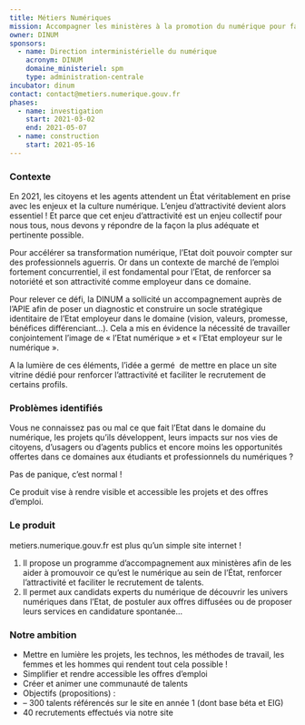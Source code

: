 ```yaml
---
title: Métiers Numériques
mission: Accompagner les ministères à la promotion du numérique pour faciliter le recrutement
owner: DINUM
sponsors:
  - name: Direction interministérielle du numérique
    acronym: DINUM
    domaine_ministeriel: spm
    type: administration-centrale
incubator: dinum
contact: contact@metiers.numerique.gouv.fr
phases:
  - name: investigation
    start: 2021-03-02
    end: 2021-05-07
  - name: construction
    start: 2021-05-16
---
```

### Contexte

En 2021, les citoyens et les agents attendent un État véritablement en prise avec les enjeux et la culture numérique. L’enjeu d’attractivité devient alors essentiel ! Et parce que cet enjeu d’attractivité est un enjeu collectif pour nous tous, nous devons y répondre de la façon la plus adéquate et pertinente possible. 

Pour accélérer sa transformation numérique, l’Etat doit pouvoir compter sur des professionnels aguerris. Or dans un contexte de marché de l’emploi fortement concurrentiel, il est fondamental pour l’Etat, de renforcer sa notoriété et son attractivité comme employeur dans ce domaine.

Pour relever ce défi, la DINUM a sollicité un accompagnement auprès de l’APIE afin de poser un diagnostic et construire un socle stratégique identitaire de l’Etat employeur dans le domaine (vision, valeurs, promesse, bénéfices différenciant…). Cela a mis en évidence la nécessité de travailler conjointement l’image de « l’Etat numérique » et « l’Etat employeur sur le numérique ».

A la lumière de ces éléments, l’idée a germé  de mettre en place un site vitrine dédié pour renforcer l’attractivité et faciliter le recrutement de certains profils.

### Problèmes identifiés

Vous ne connaissez pas ou mal ce que fait l’Etat dans le domaine du numérique, les projets qu’ils développent, leurs impacts sur nos vies de citoyens, d’usagers ou d’agents publics et encore moins les opportunités offertes dans ce domaines aux étudiants et professionnels du numériques ?

Pas de panique, c’est normal ! 

Ce produit vise à rendre visible et accessible les projets et des offres d’emploi.

### Le produit

metiers.numerique.gouv.fr est plus qu’un simple site internet ! 

1. Il propose un programme d’accompagnement aux ministères afin de les aider à promouvoir ce qu’est le numérique au sein de l’État, renforcer l’attractivité et faciliter le recrutement de talents.
2. Il permet aux candidats experts du numérique de découvrir les univers numériques dans l’Etat, de postuler aux offres diffusées ou de proposer leurs services en candidature spontanée...

### Notre ambition

* Mettre en lumière les projets, les technos, les méthodes de travail, les femmes et les hommes qui rendent tout cela possible !
* Simplifier et rendre accessible les offres d’emploi
* Créer et animer une communauté de talents 
* Objectifs (propositions) : 
* – 300 talents référencés sur le site en année 1 (dont base béta et EIG) 
* 40 recrutements effectués via notre site
